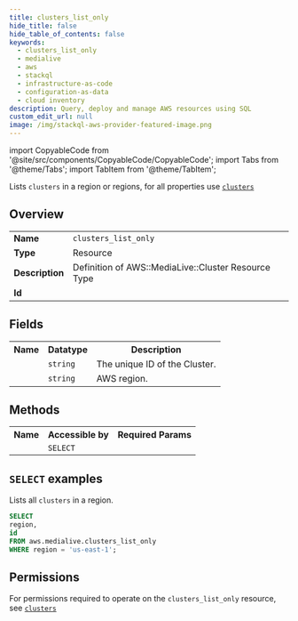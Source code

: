 ```yaml
---
title: clusters_list_only
hide_title: false
hide_table_of_contents: false
keywords:
  - clusters_list_only
  - medialive
  - aws
  - stackql
  - infrastructure-as-code
  - configuration-as-data
  - cloud inventory
description: Query, deploy and manage AWS resources using SQL
custom_edit_url: null
image: /img/stackql-aws-provider-featured-image.png
---
```


import CopyableCode from '@site/src/components/CopyableCode/CopyableCode';
import Tabs from '@theme/Tabs';
import TabItem from '@theme/TabItem';

Lists <code>clusters</code> in a region or regions, for all properties use <a href="/services/serviceName/clusters/"><code>clusters</code></a>

## Overview
<table>
<tbody>
<tr><td><b>Name</b></td><td><code>clusters_list_only</code></td></tr>
<tr><td><b>Type</b></td><td>Resource</td></tr>
<tr><td><b>Description</b></td><td>Definition of AWS::MediaLive::Cluster Resource Type</td></tr>
<tr><td><b>Id</b></td><td><CopyableCode code="aws.medialive.clusters_list_only" /></td></tr>
</tbody>
</table>

## Fields
<table>
<tbody>
<tr><th>Name</th><th>Datatype</th><th>Description</th></tr><tr><td><CopyableCode code="id" /></td><td><code>string</code></td><td>The unique ID of the Cluster.</td></tr>
<tr><td><CopyableCode code="region" /></td><td><code>string</code></td><td>AWS region.</td></tr>
</tbody>
</table>

## Methods

<table>
<tbody>
  <tr>
    <th>Name</th>
    <th>Accessible by</th>
    <th>Required Params</th>
  </tr>
  <tr>
    <td><CopyableCode code="list_resources" /></td>
    <td><code>SELECT</code></td>
    <td><CopyableCode code="region" /></td>
  </tr>
</tbody>
</table>

## `SELECT` examples
Lists all <code>clusters</code> in a region.
```sql
SELECT
region,
id
FROM aws.medialive.clusters_list_only
WHERE region = 'us-east-1';
```


## Permissions

For permissions required to operate on the <code>clusters_list_only</code> resource, see <a href="/services/medialive/clusters/#permissions"><code>clusters</code></a>

